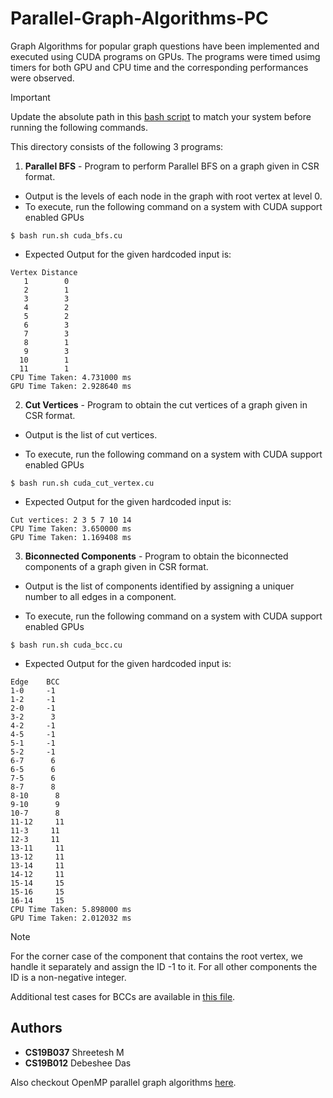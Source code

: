 # Parallel-Graph-Algorithms-PC

Graph Algorithms for popular graph questions have been implemented and executed using CUDA programs on GPUs.
The programs were timed usimg timers for both GPU and CPU time and the corresponding performances were observed.

> [!IMPORTANT]
> Update the absolute path in this [bash script](run.sh) to match your system before running the following commands.

This directory consists of the following 3 programs:

1. **Parallel BFS** - Program to perform Parallel BFS on a graph given in CSR format.

- Output is the levels of each node in the graph with root vertex at level 0.
- To execute, run the following command on a system with CUDA support enabled GPUs

```console
$ bash run.sh cuda_bfs.cu
```

- Expected Output for the given hardcoded input is:

```
Vertex Distance
   1        0
   2        1
   3        3
   4        2
   5        2
   6        3
   7        3
   8        1
   9        3
  10        1
  11        1
CPU Time Taken: 4.731000 ms
GPU Time Taken: 2.928640 ms
```

2. **Cut Vertices** - Program to obtain the cut vertices of a graph given in CSR format.

- Output is the list of cut vertices.

* To execute, run the following command on a system with CUDA support enabled GPUs

```console
$ bash run.sh cuda_cut_vertex.cu
```

- Expected Output for the given hardcoded input is:

```
Cut vertices: 2 3 5 7 10 14
CPU Time Taken: 3.650000 ms
GPU Time Taken: 1.169408 ms
```

3. **Biconnected Components** - Program to obtain the biconnected components of a graph given in CSR format.

- Output is the list of components identified by assigning a uniquer number to all edges in a component.

- To execute, run the following command on a system with CUDA support enabled GPUs

```console
$ bash run.sh cuda_bcc.cu
```

- Expected Output for the given hardcoded input is:

```
Edge    BCC
1-0     -1
1-2     -1
2-0     -1
3-2      3
4-2     -1
4-5     -1
5-1     -1
5-2     -1
6-7      6
6-5      6
7-5      6
8-7      8
8-10      8
9-10      9
10-7      8
11-12     11
11-3     11
12-3     11
13-11     11
13-12     11
13-14     11
14-12     11
15-14     15
15-16     15
16-14     15
CPU Time Taken: 5.898000 ms
GPU Time Taken: 2.012032 ms
```

> [!NOTE]
> For the corner case of the component that contains the root vertex, we handle it separately and assign the ID -1 to it. For all other components the ID is a non-negative integer.

Additional test cases for BCCs are available in [this file](test_cases.txt).

## Authors

- **CS19B037** Shreetesh M
- **CS19B012** Debeshee Das

Also checkout OpenMP parallel graph algorithms [here](https://github.com/shree675/Parallel-Traversals-PC).
